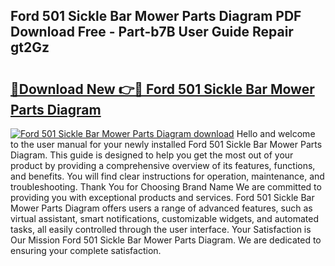 ## Ford 501 Sickle Bar Mower Parts Diagram PDF Download Free - Part-b7B User Guide Repair gt2Gz

# <h2><a href="http://dfksxe.blite.top/?on=Ford+501+Sickle+Bar+Mower+Parts+Diagram">🔗Download New 👉🔴 Ford 501 Sickle Bar Mower Parts Diagram</a></h2>

[![Ford 501 Sickle Bar Mower Parts Diagram download](https://i.imgur.com/lujVjoI.png)](http://dfksxe.blite.top/?on=Ford+501+Sickle+Bar+Mower+Parts+Diagram)
Hello and welcome to the user manual for your newly installed Ford 501 Sickle Bar Mower Parts Diagram. This guide is designed to help you get the most out of your product by providing a comprehensive overview of its features, functions, and benefits. You will find clear instructions for operation, maintenance, and troubleshooting. Thank You for Choosing Brand Name We are committed to providing you with exceptional products and services. Ford 501 Sickle Bar Mower Parts Diagram offers users a range of advanced features, such as virtual assistant, smart notifications, customizable widgets, and automated tasks, all easily controlled through the user interface. Your Satisfaction is Our Mission Ford 501 Sickle Bar Mower Parts Diagram. We are dedicated to ensuring your complete satisfaction.
